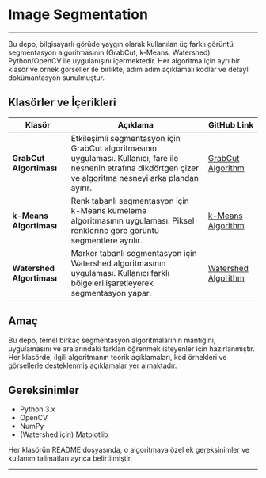 # Image Segmentation 
---

Bu depo, bilgisayarlı görüde yaygın olarak kullanılan üç farklı görüntü segmentasyon algoritmasının (GrabCut, k-Means, Watershed) Python/OpenCV ile uygulanışını içermektedir. Her algoritma için ayrı bir klasör ve örnek görseller ile birlikte, adım adım açıklamalı kodlar ve detaylı dokümantasyon sunulmuştur.

## Klasörler ve İçerikleri

| Klasör                 | Açıklama                                                                 | GitHub Link |
|------------------------|--------------------------------------------------------------------------|-------------|
| **GrabCut Algortiması** | Etkileşimli segmentasyon için GrabCut algoritmasının uygulaması. Kullanıcı, fare ile nesnenin etrafına dikdörtgen çizer ve algoritma nesneyi arka plandan ayırır. | [GrabCut Algorithm](./GrabCut%20Algorithm/) |
| **k-Means Algortiması** | Renk tabanlı segmentasyon için k-Means kümeleme algoritmasının uygulaması. Piksel renklerine göre görüntü segmentlere ayrılır. | [k-Means Algorithm](./k-Means%20Algorithm) |
| **Watershed Algortiması** | Marker tabanlı segmentasyon için Watershed algoritmasının uygulaması. Kullanıcı farklı bölgeleri işaretleyerek segmentasyon yapar. | [Watershed Algorithm](./Watershed%20Algorithm/) |

## Amaç
Bu depo, temel birkaç  segmentasyon algoritmalarının mantığını, uygulamasını ve aralarındaki farkları öğrenmek isteyenler için hazırlanmıştır. Her klasörde, ilgili algoritmanın teorik açıklamaları, kod örnekleri ve görsellerle desteklenmiş açıklamalar yer almaktadır.


## Gereksinimler
- Python 3.x
- OpenCV
- NumPy
- (Watershed için) Matplotlib

Her klasörün README dosyasında, o algoritmaya özel ek gereksinimler ve kullanım talimatları ayrıca belirtilmiştir.

---
